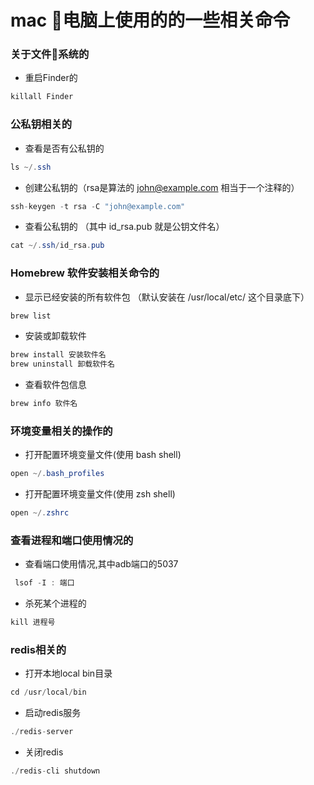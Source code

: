 # mac 电脑上使用的的一些相关命令


### 关于文件系统的
* 重启Finder的
``` Java
killall Finder
```

### 公私钥相关的
* 查看是否有公私钥的
``` Java
ls ~/.ssh
```
* 创建公私钥的（rsa是算法的  john@example.com 相当于一个注释的）
``` Java
ssh-keygen -t rsa -C "john@example.com"
```
* 查看公私钥的 （其中 id_rsa.pub 就是公钥文件名）
``` Java
cat ~/.ssh/id_rsa.pub
```

### Homebrew 软件安装相关命令的
* 显示已经安装的所有软件包 （默认安装在 /usr/local/etc/ 这个目录底下）
``` Java
brew list
```
* 安装或卸载软件
``` Java
brew install 安装软件名
brew uninstall 卸载软件名
```
* 查看软件包信息
``` Java
brew info 软件名
```

### 环境变量相关的操作的
* 打开配置环境变量文件(使用  bash shell)
``` Java
open ~/.bash_profiles
```
* 打开配置环境变量文件(使用  zsh shell)
``` Java
open ~/.zshrc
```

### 查看进程和端口使用情况的
* 查看端口使用情况,其中adb端口的5037
```java
 lsof -I : 端口
```
* 杀死某个进程的
```java
kill 进程号
```

### redis相关的
* 打开本地local bin目录
``` Java
cd /usr/local/bin
```
* 启动redis服务
``` Java
./redis-server
```
* 关闭redis
``` Java
./redis-cli shutdown
```
